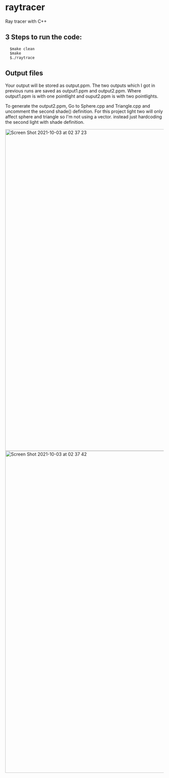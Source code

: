 # raytracer

Ray tracer with C++
## 3 Steps to run the code:
```
  $make clean
  $make 
  $./raytrace
```
## Output files

Your output will be stored as output.ppm.
The two outputs which I got in previous runs are saved as output1.ppm and output2.ppm. 
Where output1.ppm is with one pointlight and ouput2.ppm is with two pointlights.

To generate the output2.ppm, Go to Sphere.cpp and Triangle.cpp and uncomment the second shade() definition. 
For this project light two will only affect sphere and triangle so I'm not using a vector. instead just hardcoding the second light with shade definition.



<img width="1018" alt="Screen Shot 2021-10-03 at 02 37 23" src="https://user-images.githubusercontent.com/47680537/135742992-9dacbd00-246c-496e-8011-e0266ab6e3b4.png">

<img width="1019" alt="Screen Shot 2021-10-03 at 02 37 42" src="https://user-images.githubusercontent.com/47680537/135742995-e3e97838-bb69-4406-9392-205a6585d4c8.png">
